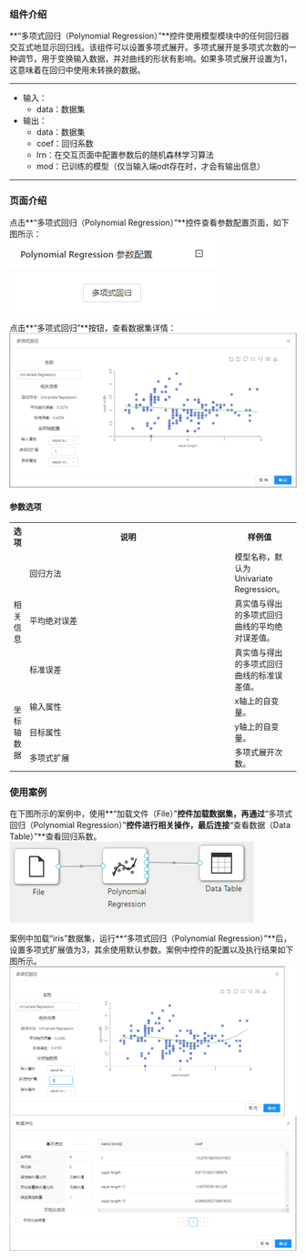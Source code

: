 ### 组件介绍
**“多项式回归（Polynomial Regression）”**控件使用模型模块中的任何回归器交互式地显示回归线。该组件可以设置多项式展开。多项式展开是多项式次数的一种调节，用于变换输入数据，并对曲线的形状有影响。如果多项式展开设置为1，这意味着在回归中使用未转换的数据。
<hr/>

- 输入：
  - data：数据集
- 输出：
  - data：数据集
  - coef：回归系数
  - lrn：在交互页面中配置参数后的随机森林学习算法
  - mod：已训练的模型（仅当输入端odt存在时，才会有输出信息）

<hr/>


### 页面介绍
点击**“多项式回归（Polynomial Regression）”**控件查看参数配置页面，如下图所示：  
![param](/img/aistudio/visualize/polynomial-regression/param.png)

点击**“多项式回归”**按钮，查看数据集详情：  
![interaction](/img/aistudio/visualize/polynomial-regression/interaction.png)

#### 参数选项
<table>
  <tr>
    <th>选项</th>
    <th width="650">说明</th>
    <th>样例值</th>
  </tr>
  <tr>
      <td rowspan="3">相关信息</td> 
      <td>回归方法</td> 
      <td>
      模型名称，默认为Univariate Regression。
      </td> 
      <td></td>
  </tr>
  <tr>
      <td>平均绝对误差</td> 
      <td>
      真实值与得出的多项式回归曲线的平均绝对误差值。
      </td> 
      <td></td>
  </tr>
  <tr>
      <td>标准误差</td> 
      <td>
      真实值与得出的多项式回归曲线的标准误差值。
      </td> 
      <td></td>
  </tr>
  <tr>
      <td rowspan="3">坐标轴数据</td> 
      <td>输入属性</td> 
      <td>
      x轴上的自变量。
      </td> 
      <td></td>
  </tr>
  <tr>
      <td>目标属性</td> 
      <td>
      y轴上的自变量。
      </td> 
      <td></td>
  </tr>
  <tr>
      <td>多项式扩展</td> 
      <td>
      多项式展开次数。
      </td> 
      <td></td>
  </tr>
</table>

### 使用案例
在下图所示的案例中，使用**“加载文件（File）”**控件加载数据集，再通过**“多项式回归（Polynomial Regression）”**控件进行相关操作，最后连接**“查看数据（Data Table）”**查看回归系数。  
![workflow](/img/aistudio/visualize/polynomial-regression/workflow.png)

案例中加载“iris”数据集，运行**“多项式回归（Polynomial Regression）”**后，设置多项式扩展值为3，其余使用默认参数。案例中控件的配置以及执行结果如下图所示。  
![workflow-result](/img/aistudio/visualize/polynomial-regression/workflow-result.png)